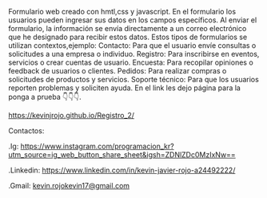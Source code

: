 Formulario web creado con hmtl,css y javascript. En el formulario los usuarios pueden ingresar sus datos en los campos específicos. Al enviar el formulario, la información se envía directamente a un correo electrónico que he designado para recibir estos datos. Estos tipos de formularios se utilizan contextos,ejemplo:
Contacto: Para que el usuario envíe consultas o solicitudes a una empresa o individuo.
Registro: Para inscribirse en eventos, servicios o crear cuentas de usuario.
Encuesta: Para recopilar opiniones o feedback de usuarios o clientes.
Pedidos: Para realizar compras o solicitudes de productos y servicios.
Soporte técnico:  Para que los usuarios reporten problemas y soliciten ayuda.
En el link les dejo página para la ponga a prueba 👇👇👇.

https://kevinjrojo.github.io/Registro_2/

Contactos:

.Ig: https://www.instagram.com/programacion_kr?utm_source=ig_web_button_share_sheet&igsh=ZDNlZDc0MzIxNw==

.Linkedin: https://www.linkedin.com/in/kevin-javier-rojo-a24492222/

.Gmail: kevin.rojokevin17@gmail.com
